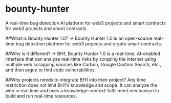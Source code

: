 # <b>bounty-hunter</b>
A real-time bug detection AI platform for web3 projects and smart contracts for web3 projects and smart contracts

##What is Bounty Hunter 1.0?
-> Bounty Hunter 1.0 is an open-source real-time bug detection platform for web3 projects and crypto smart contracts. 

##Why is it different?
-> BH1, Bounty Hunter 1.0 is a real-time, AI-enabled interface that can analyze real-time risks by scraping the internet using multiple web scrapping sources like Carbon, Google Custom Search, etc., and then argue to find code vulnerabilities.

##Why projects needs to integrate BH1 into their project?
Any time restriction does not limit BH1's knowledge and scope. It can analyze the web in real time and uses a knowledge-context-fulfillment mechanism to build and run real-time resources. 
